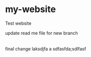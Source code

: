 # my-website

Test website


update read me file for new branch

######

final change
laksdjfa
a
sdfasfda;sdlfasf